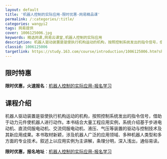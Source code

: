 ```yaml
---
layout: default
title: '机器人控制的实际应用-限时优惠-网易精品课'
permalink: /:categories/:title/
categories: wangyi2
tags: 网易提供
cover: 1006125006.jpg
keywords: 精选网课,网易云课堂,机器人控制的实际应用
description: 机器人驱动装置是驱使执行机构运动的机构，按照控制系统发出的指令信号，借助于动力元件使机器人进行动作。本书结合大量工程应用
classid: 1006125006
targetlink: https://study.163.com/course/introduction/1006125006.htm?share=1&shareId=1025206652&utm_campaign=share&utm_medium=iphoneShare&utm_source=&utm_u=1025206652
---
```


## 限时特惠

**限时优惠，火速报名**：[机器人控制的实际应用-报名学习](https://study.163.com/course/introduction/1006125006.htm?share=1&shareId=1025206652&utm_campaign=share&utm_medium=iphoneShare&utm_source=&utm_u=1025206652)

## 课程介绍

机器人驱动装置是驱使执行机构运动的机构，按照控制系统发出的指令信号，借助于动力元件使机器人进行动作。本书结合大量工程应用实例，系统介绍基于步进电动机、直流伺服电动机、交流伺服电动机、液压、气压等装置的驱动与控制技术及其新应用成果。本书取材新颖，涉及机器人广泛的应用领域、多种机器人类型和多方面的专业技术。叙述上以应用实例为主讲解，条理分明，深入浅出，通俗易读。

**限时优惠，报名地址**：[机器人控制的实际应用-报名学习](https://study.163.com/course/introduction/1006125006.htm?share=1&shareId=1025206652&utm_campaign=share&utm_medium=iphoneShare&utm_source=&utm_u=1025206652)

